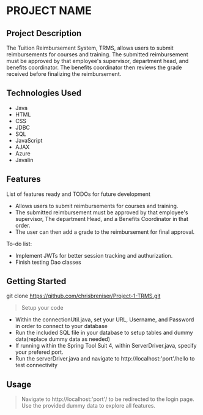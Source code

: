 # PROJECT NAME

## Project Description

The Tuition Reimbursement System, TRMS, allows users to submit reimbursements for courses and training. The submitted reimbursement must be approved by that employee's supervisor, department head, and benefits coordinator. The benefits coordinator then reviews the grade received before finalizing the reimbursement.

## Technologies Used

* Java
* HTML
* CSS
* JDBC
* SQL
* JavaScript
* AJAX
* Azure
* Javalin

## Features

List of features ready and TODOs for future development
* Allows users to submit reimbursements for courses and training.
* The submitted reimbursement must be approved by that employee's supervisor, The department Head, and a Benefits Coordinator in that order.
* The user can then add a grade to the reimbursement for final approval.

To-do list:
* Implement JWTs for better session tracking and authurization.
* Finish testing Dao classes

## Getting Started
   
git clone https://github.com/chrisbreniser/Project-1-TRMS.git

> Setup your code 

- Within the connectionUtil.java, set your URL, Username, and Password in order to connect to your database
- Run the included SQL file in your database to setup tables and dummy data(replace dummy data as needed)
- If running within the Spring Tool Suit 4, within ServerDriver.java, specify your prefered port.
- Run the serverDriver.java and navigate to http://localhost:'port'/hello to test connectivity

## Usage

> Navigate to http://localhost:'port'/ to be redirected to the login page. Use the provided dummy data to explore all features.


